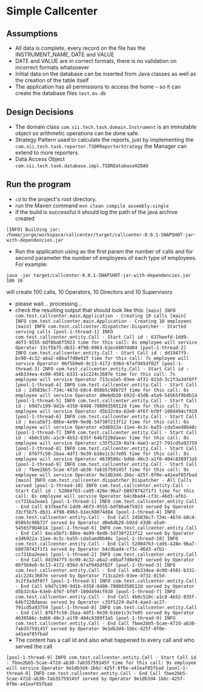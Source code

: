 # Simple Callcenter

## Assumptions

* All data is complete, every record on the file has the INSTRUMENT_NAME, DATE and VALUE
* DATE and VALUE are in correct formats, there is no validation on incorrect formats whatsoever
* Initial data on the database can be inserted from Java classes as well as the creation of the table itself
* The application has all permissions to access the home `~` so it can create the database files `test.mv.db`

## Design Decisions

* The domain class `com.sii.tech.task.domain.Instrument` is an immutable object so arithmetic operations can be done safe.
* Strategy Pattern used to calculate the reports, just by implementing the `com.sii.tech.task.reporter.TSDRReporterStrategy` the Manager can extend to more reporters.
* Data Access Object `com.sii.tech.task.database.impl.TSDRDatabaseH2DAO`

## Run the program

* `cd` to the project's root directory.
* run the Maven command `mvn clean compile assembly:single`
* if the build is successful it should log the path of the java archive created

`[INFO] Building jar: /home/jorge/workspace/callcenter/target/callcenter-0.0.1-SNAPSHOT-jar-with-dependencies.jar`

* Run the application using as the first param the number of calls and for second parameter the number of employees of each type of employees. For example:

`java -jar target/callcenter-0.0.1-SNAPSHOT-jar-with-dependencies.jar 100 10`

will create 100 calls, 10 Operators, 10 Directors and 10 Supervisors

* please wait... processing...
* check the resulting output that should look like this:
`[main] INFO com.test.callcenter.main.Application - Creating 10 calls
[main] INFO com.test.callcenter.main.Application - Creating 10 employees
[main] INFO com.test.callcenter.dispatcher.Dispatcher - Started serving calls
[pool-1-thread-1] INFO com.test.callcenter.entity.Call - Start Call id : 637beefd-1dd9-46f3-9555-bdf86a6f5923 time for this call: 6s employee will service Operator 33cf5b75-db31-4f98-8963-b1ec68074d84
[pool-1-thread-2] INFO com.test.callcenter.entity.Call - Start Call id : dd1947f5-bc90-4c32-a6a2-e8baf7d8e92f time for this call: 7s employee will service Operator 06f5b9e0-9c13-4172-936d-6faf945df02f
[pool-1-thread-3] INFO com.test.callcenter.entity.Call - Start Call id : a4b334ea-4c00-4501-b331-a1c224c3687e time for this call: 7s employee will service Operator 713ca2e5-03ee-4f31-815d-3c2f3a3df0ff
[pool-1-thread-4] INFO com.test.callcenter.entity.Call - Start Call id : 24583bc7-734c-467d-b8c4-058b5c98b72f time for this call: 6s employee will service Operator d0e6db20-b92d-43d8-a5a9-54565f9b4b14
[pool-1-thread-5] INFO com.test.callcenter.entity.Call - Start Call id : b9d7c199-9d1b-4358-8498-70809350512d time for this call: 7s employee will service Operator d5b32c6a-63e0-4f6f-bf0f-180d494cf010
[pool-1-thread-6] INFO com.test.callcenter.entity.Call - Start Call id : 6eca5bf1-88be-4e99-9ed8-5d738f213f12 time for this call: 6s employee will service Operator e3d6922a-11ee-4c3c-ba55-cda5aed8b40c
[pool-1-thread-7] INFO com.test.callcenter.entity.Call - Start Call id : 4b0c510c-a1c9-4b52-835f-64b7228daeac time for this call: 8s employee will service Operator c35f5229-0a74-4ae3-ac27-791cd5a93759
[pool-1-thread-8] INFO com.test.callcenter.entity.Call - Start Call id : 8f67fc58-2baa-4df1-9e39-b16e1c3c7e05 time for this call: 8s employee will service Operator 4639586c-bd66-40c3-a1f0-404c8389f3a5
[pool-1-thread-9] INFO com.test.callcenter.entity.Call - Start Call id : fbee2bb5-5cae-472d-ab30-7ab35759145f time for this call: 9s employee will service Operator 9e1db3d4-1bbc-425f-8f0e-a41eaf85fbad
[main] INFO com.test.callcenter.dispatcher.Dispatcher - All Calls served
[pool-1-thread-10] INFO com.test.callcenter.entity.Call - Start Call id : 52004f63-ca95-428e-96a7-b8978742f1f1 time for this call: 6s employee will service Operator b4cdbad4-cf3c-46d3-afb1-cc731ba2eae1
[pool-1-thread-1] INFO com.test.callcenter.entity.Call - End Call 637beefd-1dd9-46f3-9555-bdf86a6f5923 served by Operator 33cf5b75-db31-4f98-8963-b1ec68074d84
[pool-1-thread-4] INFO com.test.callcenter.entity.Call - End Call 24583bc7-734c-467d-b8c4-058b5c98b72f served by Operator d0e6db20-b92d-43d8-a5a9-54565f9b4b14
[pool-1-thread-6] INFO com.test.callcenter.entity.Call - End Call 6eca5bf1-88be-4e99-9ed8-5d738f213f12 served by Operator e3d6922a-11ee-4c3c-ba55-cda5aed8b40c
[pool-1-thread-10] INFO com.test.callcenter.entity.Call - End Call 52004f63-ca95-428e-96a7-b8978742f1f1 served by Operator b4cdbad4-cf3c-46d3-afb1-cc731ba2eae1
[pool-1-thread-2] INFO com.test.callcenter.entity.Call - End Call dd1947f5-bc90-4c32-a6a2-e8baf7d8e92f served by Operator 06f5b9e0-9c13-4172-936d-6faf945df02f
[pool-1-thread-3] INFO com.test.callcenter.entity.Call - End Call a4b334ea-4c00-4501-b331-a1c224c3687e served by Operator 713ca2e5-03ee-4f31-815d-3c2f3a3df0ff
[pool-1-thread-5] INFO com.test.callcenter.entity.Call - End Call b9d7c199-9d1b-4358-8498-70809350512d served by Operator d5b32c6a-63e0-4f6f-bf0f-180d494cf010
[pool-1-thread-7] INFO com.test.callcenter.entity.Call - End Call 4b0c510c-a1c9-4b52-835f-64b7228daeac served by Operator c35f5229-0a74-4ae3-ac27-791cd5a93759
[pool-1-thread-8] INFO com.test.callcenter.entity.Call - End Call 8f67fc58-2baa-4df1-9e39-b16e1c3c7e05 served by Operator 4639586c-bd66-40c3-a1f0-404c8389f3a5
[pool-1-thread-9] INFO com.test.callcenter.entity.Call - End Call fbee2bb5-5cae-472d-ab30-7ab35759145f served by Operator 9e1db3d4-1bbc-425f-8f0e-a41eaf85fbad
`
* The content has a call id and also what happened to every call and who served the call

`[pool-1-thread-9] INFO com.test.callcenter.entity.Call - Start Call id : fbee2bb5-5cae-472d-ab30-7ab35759145f time for this call: 9s employee will service Operator 9e1db3d4-1bbc-425f-8f0e-a41eaf85fbad
[pool-1-thread-9] INFO com.test.callcenter.entity.Call - End Call fbee2bb5-5cae-472d-ab30-7ab35759145f served by Operator 9e1db3d4-1bbc-425f-8f0e-a41eaf85fbad`
